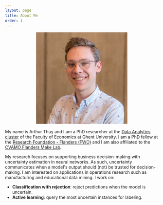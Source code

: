 ```yaml
---
layout: page
title: About Me
order: 1
---
```


<p style="text-align:center;"><img src="./assets/Arthur_Thuy_picture.jpg" alt="profile_picture" width="300"/></p>

My name is Arthur Thuy and I am a PhD researcher at the [Data Analytics cluster](https://www.ugent.be/eb/mio/en/research/dataanalytics) of the Faculty of Economics at Ghent University. I am a PhD fellow at the [Research Foundation - Flanders (FWO)](https://www.fwo.be/en/the-fwo/profile/) and I am also affiliated to the [CVAMO Flanders Make Lab](https://ugent-cvamo.github.io/).

My research focuses on supporting business decision-making with uncertainty estimation in neural networks. As such, uncertainty communicates when a model's output should (not) be trusted for decision-making. I am interested on applications in operations research such as manufacturing and educational data mining. I work on:
- **Classification with rejection**: reject predictions when the model is uncertain.
- **Active learning**: query the most uncertain instances for labeling.

